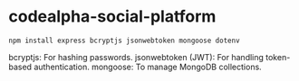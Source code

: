 # codealpha-social-platform

`npm install express bcryptjs jsonwebtoken mongoose dotenv`

bcryptjs: For hashing passwords.
jsonwebtoken (JWT): For handling token-based authentication.
mongoose: To manage MongoDB collections.
